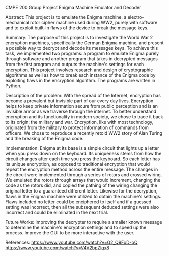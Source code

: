 CMPE 200 Group Project
Enigma Machine Emulator and Decoder

Abstract:
This project is to emulate the Enigma machine, a electro-mechanical rotor cipher machine used during WW2, purely with software and to exploit built-in flaws of the device to break the message keys.

Summary:
The purpose of this project is to investigate the World War 2 encryption machines, specifically the German Enigma machine, and present a possible way to decrypt and decode its messages keys. To achieve this task, we implemented two programs: a program to emulate Enigma purely through software and another program that takes in decrypted messages from the first program and outputs the machine's settings for each encryption. This project involves research and design of cryptographic algorithms as well as how to break each instance of the Enigma code by exploiting flaws in the encryption algorithm. The programs are written in Python.

Description of the problem:
With the spread of the Internet, encryption has become a prevalent but invisible part of our every day lives. Encryption helps to keep private information secure from public perception and is an invisible armor as we traverse through the internet. To better understand encryption and its functionality in modern society, we chose to trace it back to its origin: the military and war. Encryption, like with most technology, originated from the military to protect information of commands from officers. We chose to reproduce a recently retold WW2 story of Alan Turing and the breaking of the Enigma code. 

Implementation:
Enigma at its base is a simple circuit that lights up a letter when you press down on the keyboard. Its uniqueness stems from how the circuit changes after each time you press the keyboard. So each letter has its unique encryption, as opposed to traditional encryption that would repeat the encryption method across the entire message. The changes in the circuit were implemented through a series of rotors and crossed wiring. We emulated the rotors through arrays that would increment, changing the code as the rotors did, and copied the pathing of the wiring changing the original letter to a guaranteed different letter. Likewise for the decryption, flaws in the Enigma machine were utilized to obtain the machine's settings. Flaws included no letter could be enciphered to itself and if a guessed setting was incorrect, then all the subsequent deduced settings were also incorrect and could be eliminated in the next trial.

Future Works:
Improving the decrypter to require a smaller known message to determine the machine's encryption settings and to speed up the process.
Improve the GUI to be more interactive with the user.

References:
https://www.youtube.com/watch?v=G2_Q9FoD-oQ
https://www.youtube.com/watch?v=V4V2bpZlqx8

